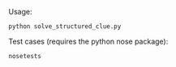 Usage:

	python solve_structured_clue.py

Test cases (requires the python nose package):

	nosetests

